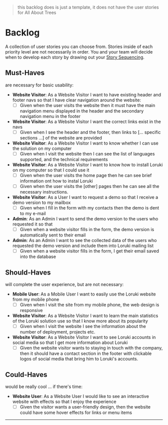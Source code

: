 > this backlog does is just a template, it does not have the user stories for All About Trees

# Backlog

A collection of user stories you can choose from. Stories inside of each priority level are not necessarily in order. You and your team will decide when to develop each story by drawing out your [Story Sequencing](#story-sequencing).

## Must-Haves

are necessary for basic usability:

- **Website Visitor**: As a Website Visitor I want to have existing header and footer navs so that I have clear navigation around the website:    
  - [ ] Given when the user visits the website then it must have the main navigation menu displayed in the header and the secondary navigation menu in the footer
- **Website Visitor**: As a Website Visitor I want the correct links exist in the navs
  - [ ]  Given when I see the header and the footer, then links to [... specific sections ...] of the website are provided
- **Website Visitor**: As a Website Visitor I want to know whether I can use the solution on my computer 
  - [ ] Given when I visit the website then I can see the list of languages supported, and the technical requirements
- **Website Visitor**: As a Website Visitor I want to know how to install Loruki on my computer so that I could use it   
  - [ ] Given when the user visits the home page then he can see brief information ont how to instal Loruki
  - [ ] Given when the user visits the [other] pages then he can see all the necessary instructions. 
- **Website Visitor**: As a User I want to request a demo so that I receive a demo version to my mailbox
  - [ ] Given when I fill in the form with my contacts then the demo is dent to my e-mail
- **Admin**: As an Admin I want to send the demo version to the users who requested it so that    
  - [ ] Given when a website visitor fills in the form, the demo version is automatically sent to their email
- **Admin**: As an Admin I want to see the collected data of the users who requested the demo version and include them into Loruki mailing list  
  - [ ] Given when a website visitor fills in the form, I get their email saved into the database

## Should-Haves

will complete the user experience, but are not necessary:

- **Mobile User**: As a Mobile User I want to easily use the Loruki website from my mobile phone 
  - [ ] Given when I visit the site from my mobile phone, the web design is responsive
- **Website Visitor**: As a Website Visitor I want to learn the main statistics of the Loruki solution use so that I know more about its popularity 
  - [ ] Given when I visit the website I see the information about the number of deployment, projects etc. 
- **Website Visitor**: As a Website Visitor I want to see Loruki accounts in social media so that I get more information about Loruki 
  - [ ] Given the website visitor wants to staying in touch with the company, then it should have a contact section in the footer with clickable logos of social media that bring him to Loruki's accounts.

## Could-Haves

would be really cool ... if there's time:

- **Website User**: As a Website User I would like to see an interactive website with effects so that I enjoy the experience 
  - [ ] Given the visitor wants a user-friendly design, then the website could have some hover effects for links or menu items

---
